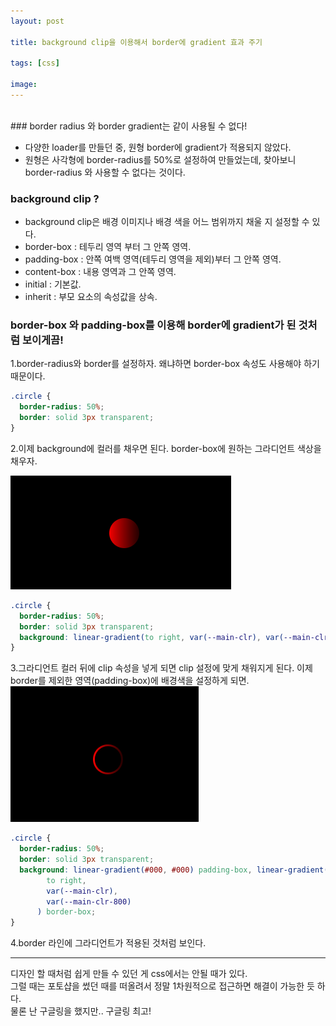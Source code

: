 ```yaml
---
layout: post

title: background clip을 이용해서 border에 gradient 효과 주기

tags: [css]

image:
---
```


<br>
### border radius 와 border gradient는 같이 사용될 수 없다!

- 다양한 loader를 만들던 중, 원형 border에 gradient가 적용되지 않았다.
- 원형은 사각형에 border-radius를 50%로 설정하여 만들었는데, 찾아보니 border-radius 와 사용할 수 없다는 것이다.

### background clip ?

- background clip은 배경 이미지나 배경 색을 어느 범위까지 채울 지 설정할 수 있다.
- border-box : 테두리 영역 부터 그 안쪽 영역.
- padding-box : 안쪽 여백 영역(테두리 영역을 제외)부터 그 안쪽 영역.
- content-box : 내용 영역과 그 안쪽 영역.
- initial : 기본값.
- inherit : 부모 요소의 속성값을 상속.

### border-box 와 padding-box를 이용해 border에 gradient가 된 것처럼 보이게끔!

1.border-radius와 border를 설정하자. 왜냐하면 border-box 속성도 사용해야 하기 때문이다.

```css
.circle {
  border-radius: 50%;
  border: solid 3px transparent;
}
```

2.이제 background에 컬러를 채우면 된다. border-box에 원하는 그라디언트 색상을 채우자.

<img src="/images/posts/border-gradient-01.png">

```css
.circle {
  border-radius: 50%;
  border: solid 3px transparent;
  background: linear-gradient(to right, var(--main-clr), var(--main-clr-800)) border-box;
}
```

3.그라디언트 컬러 뒤에 clip 속성을 넣게 되면 clip 설정에 맞게 채워지게 된다. 이제 border를 제외한 영역(padding-box)에 배경색을 설정하게 되면.
<img src="/images/posts/border-gradient-02.png">

```css
.circle {
  border-radius: 50%;
  border: solid 3px transparent;
  background: linear-gradient(#000, #000) padding-box, linear-gradient(
        to right,
        var(--main-clr),
        var(--main-clr-800)
      ) border-box;
}
```

4.border 라인에 그라디언트가 적용된 것처럼 보인다.

---

디자인 할 때처럼 쉽게 만들 수 있던 게 css에서는 안될 때가 있다. <br> 그럴 때는 포토샵을 썼던 때를 떠올려서 정말 1차원적으로 접근하면 해결이 가능한 듯 하다. <br> 물론 난 구글링을 했지만.. 구글링 최고!
